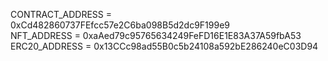 CONTRACT_ADDRESS = 0xCd482860737FEfcc57e2C6ba098B5d2dc9F199e9  
NFT_ADDRESS = 0xaAed79c95765634249FeFD16E1E83A37A59fbA53  
ERC20_ADDRESS = 0x13CCc98ad55B0c5b24108a592bE286240eC03D94
